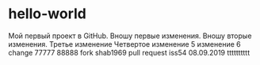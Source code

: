 # hello-world
Мой первый проект в GitHub.
Вношу первые изменения.
Вношу вторые изменения.
Третье изменение
Четвертое изменение
5 изменение
6 change
77777
88888
fork shab1969
pull request
iss54
08.09.2019
tttttttttt
